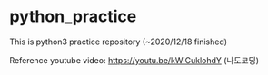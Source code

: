 # python_practice
This is python3 practice repository (~2020/12/18 finished)

Reference youtube video: https://youtu.be/kWiCuklohdY (나도코딩)
